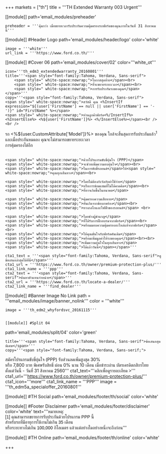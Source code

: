 +++
markets = ["th"]
title = '''TH Extended Warranty 003 Urgent'''

[[module]]
path='email_modules/preheader'


	preheader = '''คุ้มกว่า เมื่อขยายเวลารับประกันความคุ้มครองรถฟอร์ดของคุณภายในวันที่ 31 สิงหาคมนี้'''

[[module]] #Header Logo
path='email_modules/header/logo'
color='white'

	image = '''white'''
	url_link = '''https://www.ford.co.th/'''

[[module]] #Cover 06
path='email_modules/cover/02'
color='''white_ot'''

	icon='''th_edm3_extendedwarranty_20160801'''
	title='''<span style="font-family:Tahoma, Verdana, Sans-serif">
		<span style=" white-space:nowrap;">โอกาสสุดท้าย</span><br>
		<span style=" white-space:nowrap;">ที่จะขยายระยะเวลา</span><br>
		<span style=" white-space:nowrap;">การรับประกันรถของคุณ</span>
	</span>'''
	copy='''<span style="font-family:Tahoma, Verdana, Sans-serif">
	<span style=" white-space:nowrap;">สวัสดี คุณ <%InsertIf expression="${(user['FirstName'] == null || user['FirstName'] == '-')}" id="FirstName" %></span>
	<span style=" white-space:nowrap;">ท่านลูกค้าฟอร์ด<%/InsertIf%> <%InsertElse%> <%${user['FirstName']}%> <%/InsertElse%></span><br /><br /> 
 <span style=" white-space:nowrap;">รถ <%${user.CustomAttribute['Model']}%> ของคุณ</span>
 <span style=" white-space:nowrap;">ใกล้จะสิ้นสุดการรับประกันแล้ว<sup>1</sup></span><br> 
 <span style=" white-space:nowrap;">และเมื่อประกันหมดลง</span>
 <span style=" white-space:nowrap;">คุณจะไม่สามารถขยายระยะเวลา</span><br>
 <span style=" white-space:nowrap;">การคุ้มครองได้อีก</span><br><br>

	<span style=" white-space:nowrap;">ด้วยโปรแกรมขับขี่อุ่นใจ (PPP)</span>
	<span style=" white-space:nowrap;">จะช่วยเพิ่มความอบอุ่นใจ</span><br>
	<span style=" white-space:nowrap;">ในการขับขี่รถยนต์</span>ให้<span style=" white-space:nowrap;">คุณทุกเส้นทาง</span><br> 

	<span style=" white-space:nowrap;">โดยไม่ต้องกังวัลกับค่าใช้จ่าย</span> 
	<span style=" white-space:nowrap;">หรือการซ่อมแซมที่ไม่ได้คาดคิด</span><br> 
	<span style=" white-space:nowrap;">ที่อาจเกิดขึ้นในอนาคต</span>

	<span style=" white-space:nowrap;">คุ้มครองความเสียหาย</span>
	<span style=" white-space:nowrap;">อันเกิดจากข้อบกพร่อง</span><br>
	<span style=" white-space:nowrap;">ทางกลไกและไฟฟ้าของรถยนต์</span> <br>

	<span style=" white-space:nowrap;">โดยช่างผู้ชำนาญ</span>
	<span style=" white-space:nowrap;">ที่ได้รับการฝึกอบรมจากฟอร์ด</span><br>
	<span style=" white-space:nowrap;">พร้อมมอบความคุ้มครองอะไหล่แท้จากฟอร์ด</span> <br>
	<span style=" white-space:nowrap;">ให้คุณมั่นใจกับฟอร์ดคันเดิม</span> 
	<span style=" white-space:nowrap;">พร้อมเพิ่มมูลค่าให้รถของคุณ</span><br><br>
	<span style=" white-space:nowrap;">เพิ่มความอุ่นใจในทุกเส้นทาง</span> 
	<span style=" white-space:nowrap;">ได้แล้ววันนี้</span></span>'''

	cta1_text = '''<span style="font-family:Tahoma, Verdana, Sans-serif">ดูข้อเสนอล่าสุดได้ที่นี่</span>'''
	cta1_url = '''https://www.ford.co.th/owner/premium-protection-plus/'''
	cta1_link_name = '''ppp'''
	cta2_text = '''<span style="font-family:Tahoma, Verdana, Sans-serif">ค้นหาตัวแทนจำหน่าย</span>'''
	cta2_url = '''https://www.ford.co.th/locate-a-dealer/'''
	cta2_link_name = '''find_dealer'''

[[module]] #Banner Image No Link
path = '''email_modules/image/banner_nolink'''
color = '''white'''

	image = '''th_edm2_whyfordsvc_20161115'''


	[[module]] #Split 04
path='email_modules/split/04'
color='green'

	title='''<span style="font-family:Tahoma, Verdana, Sans-serif">ข้อเสนอสุดพิเศษ</span>'''
	copy='''<span style="font-family:Tahoma, Verdana, Sans-serif;">
<span style="white-space:nowrap;">สมัครโปรแกรมขับขี่อุ่นใจ (PPP)</span>
<span style="white-space:nowrap;">รับส่วนลดเพิ่มสูงสุด 30% </span>
<br/>
<span style="white-space:nowrap;">หรือ 7,800 บาท </span>
<span style="white-space:nowrap;">พิเศษรับสิทธิ์</span>
<span style="white-space:nowrap;">ผ่อน 0% นาน 10 เดือน</span> 
<span style="white-space:nowrap;">เมื่อชำระผ่าน</span>
<span style="white-space:nowrap;">บัตรเครดิตกสิกรไทย</span> 
<span style="white-space:nowrap;">ตั้งแต่วันนี้ - วันที่ 31 สิงหาคม 2560</span></span>'''
	cta1_text='''<span style="font-family:Tahoma, Verdana, Sans-serif">คลิกเพื่อดูรายละเอียด ></span>'''
cta1_url='''https://www.ford.co.th/owner/premium-protection-plus/'''
cta1_icon='''more'''
cta1_link_name = '''PPP'''
image = '''th_edm5a_specialoffer_20160801'''


[[module]] #TH Social
path='email_modules/footer/th/social'
color='white'

[[module]] #Footer Disclaimer
path='email_modules/footer/disclaimer'
color='white'
text='''<span style="font-family:Tahoma, Verdana, Sans-serif">หมายเหตุ:<br />
<span style=" white-space:nowrap;">[1] คุณสามารถขยายการรับประกันด้วยโปรแกรม PPP นี้ </span>
<span style=" white-space:nowrap;">สำหรับรถที่มีอายุการใช้งานไม่เกิน 35 เดือน </span><br />
<span style=" white-space:nowrap;">หรือระยะทางไม่เกิน 100,000 กิโลเมตร </span>
<span style=" white-space:nowrap;">แล้วแต่อย่างใดอย่างหนึ่งจะถึงก่อน</span></span>'''

[[module]] #TH Online
path='email_modules/footer/th/online'
color='white'

+++
